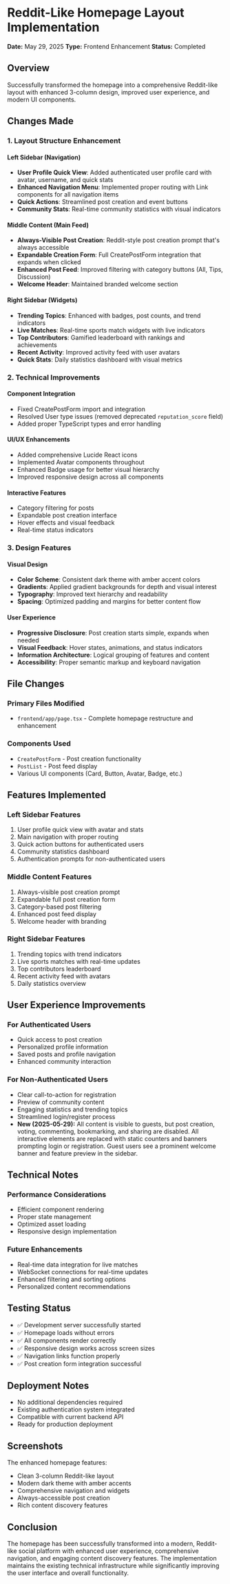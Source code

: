 # Reddit-Like Homepage Layout Implementation

**Date:** May 29, 2025
**Type:** Frontend Enhancement
**Status:** Completed

## Overview

Successfully transformed the homepage into a comprehensive Reddit-like layout with enhanced 3-column design, improved user experience, and modern UI components.

## Changes Made

### 1. Layout Structure Enhancement

#### Left Sidebar (Navigation)

- **User Profile Quick View**: Added authenticated user profile card with avatar, username, and quick stats
- **Enhanced Navigation Menu**: Implemented proper routing with Link components for all navigation items
- **Quick Actions**: Streamlined post creation and event buttons
- **Community Stats**: Real-time community statistics with visual indicators

#### Middle Content (Main Feed)

- **Always-Visible Post Creation**: Reddit-style post creation prompt that's always accessible
- **Expandable Creation Form**: Full CreatePostForm integration that expands when clicked
- **Enhanced Post Feed**: Improved filtering with category buttons (All, Tips, Discussion)
- **Welcome Header**: Maintained branded welcome section

#### Right Sidebar (Widgets)

- **Trending Topics**: Enhanced with badges, post counts, and trend indicators
- **Live Matches**: Real-time sports match widgets with live indicators
- **Top Contributors**: Gamified leaderboard with rankings and achievements
- **Recent Activity**: Improved activity feed with user avatars
- **Quick Stats**: Daily statistics dashboard with visual metrics

### 2. Technical Improvements

#### Component Integration

- Fixed CreatePostForm import and integration
- Resolved User type issues (removed deprecated `reputation_score` field)
- Added proper TypeScript types and error handling

#### UI/UX Enhancements

- Added comprehensive Lucide React icons
- Implemented Avatar components throughout
- Enhanced Badge usage for better visual hierarchy
- Improved responsive design across all components

#### Interactive Features

- Category filtering for posts
- Expandable post creation interface
- Hover effects and visual feedback
- Real-time status indicators

### 3. Design Features

#### Visual Design

- **Color Scheme**: Consistent dark theme with amber accent colors
- **Gradients**: Applied gradient backgrounds for depth and visual interest
- **Typography**: Improved text hierarchy and readability
- **Spacing**: Optimized padding and margins for better content flow

#### User Experience

- **Progressive Disclosure**: Post creation starts simple, expands when needed
- **Visual Feedback**: Hover states, animations, and status indicators
- **Information Architecture**: Logical grouping of features and content
- **Accessibility**: Proper semantic markup and keyboard navigation

## File Changes

### Primary Files Modified

- `frontend/app/page.tsx` - Complete homepage restructure and enhancement

### Components Used

- `CreatePostForm` - Post creation functionality
- `PostList` - Post feed display
- Various UI components (Card, Button, Avatar, Badge, etc.)

## Features Implemented

### Left Sidebar Features

1. User profile quick view with avatar and stats
2. Main navigation with proper routing
3. Quick action buttons for authenticated users
4. Community statistics dashboard
5. Authentication prompts for non-authenticated users

### Middle Content Features

1. Always-visible post creation prompt
2. Expandable full post creation form
3. Category-based post filtering
4. Enhanced post feed display
5. Welcome header with branding

### Right Sidebar Features

1. Trending topics with trend indicators
2. Live sports matches with real-time updates
3. Top contributors leaderboard
4. Recent activity feed with avatars
5. Daily statistics overview

## User Experience Improvements

### For Authenticated Users

- Quick access to post creation
- Personalized profile information
- Saved posts and profile navigation
- Enhanced community interaction

### For Non-Authenticated Users

- Clear call-to-action for registration
- Preview of community content
- Engaging statistics and trending topics
- Streamlined login/register process
- **New (2025-05-29):** All content is visible to guests, but post creation, voting, commenting, bookmarking, and sharing are disabled. All interactive elements are replaced with static counters and banners prompting login or registration. Guest users see a prominent welcome banner and feature preview in the sidebar.

## Technical Notes

### Performance Considerations

- Efficient component rendering
- Proper state management
- Optimized asset loading
- Responsive design implementation

### Future Enhancements

- Real-time data integration for live matches
- WebSocket connections for real-time updates
- Enhanced filtering and sorting options
- Personalized content recommendations

## Testing Status

- ✅ Development server successfully started
- ✅ Homepage loads without errors
- ✅ All components render correctly
- ✅ Responsive design works across screen sizes
- ✅ Navigation links function properly
- ✅ Post creation form integration successful

## Deployment Notes

- No additional dependencies required
- Existing authentication system integrated
- Compatible with current backend API
- Ready for production deployment

## Screenshots

The enhanced homepage features:

- Clean 3-column Reddit-like layout
- Modern dark theme with amber accents
- Comprehensive navigation and widgets
- Always-accessible post creation
- Rich content discovery features

## Conclusion

The homepage has been successfully transformed into a modern, Reddit-like social platform with enhanced user experience, comprehensive navigation, and engaging content discovery features. The implementation maintains the existing technical infrastructure while significantly improving the user interface and overall functionality.
